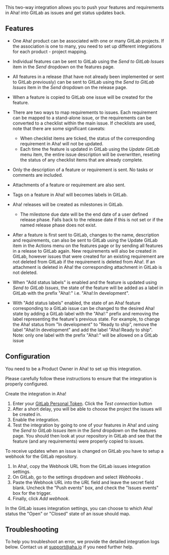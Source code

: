 This two-way integration allows you to push your features and requirements in Aha! into GitLab as issues and get status updates back.

## Features

* One Aha! product can be associated with one or many GitLab projects. If the association is one to many, you need to set up different integrations for each product - project mapping.
* Individual features can be sent to GitLab using the _Send to GitLab Issues_ item in the _Send_ dropdown on the features page.
* All features in a release (that have not already been implemented or sent to GitLab previously) can be sent to GitLab using the _Send to GitLab Issues_ item in the _Send_ dropdown on the release page.

* When a feature is copied to GitLab one issue will be created for the feature.
* There are two ways to map requirements to issues. Each requirement can be mapped to a stand-alone issue, or the requirements can be converted to a checklist within the main issue. If checklists are used, note that there are some significant caveats:
  * When checklist items are ticked, the status of the corresponding requirement in Aha! will not be updated.
  * Each time the feature is updated in GitLab using the _Update GitLab_ menu item, the entire issue description will be overwritten, reseting the status of any checklist items that are already complete.
* Only the description of a feature or requirement is sent. No tasks or comments are included.
* Attachments of a feature or requirement are also sent.
* Tags on a feature in Aha! will becomes labels in GitLab.
* Aha! releases will be created as milestones in GitLab.
  * The milestone due date will be the end date of a user defined release phase. Falls back to the release date if this is not set or if the named release phase does not exist.
* After a feature is first sent to GitLab, changes to the name, description and requirements, can also be sent to GitLab using the Update GitLab item in the Actions menu on the features page or by sending all features in a release to GitLab again. New requirements will also be created in GitLab, however issues that were created for an existing requirement are not deleted from GitLab if the requirement is deleted from Aha!. If an attachment is deleted in Aha! the corresponding attachment in GitLab is not deleted.
* When "Add status labels" is enabled and the feature is updated using _Send to GitLab Issues_, the state of the feature will be added as a label in GitLab with the prefix "Aha!:" i.e. "Aha!:In development".
* With "Add status labels" enabled, the state of an Aha! feature corresponding to a GitLab issue can be changed to the desired Aha! state by adding a GitLab label with the "Aha!:" prefix and removing the label representing the feature's previous state. For example, to change the Aha! status from "In development" to "Ready to ship", remove the label "Aha!:In development" and add the label "Aha!:Ready to ship". Note: only one label with the prefix "Aha!:" will be allowed on a GitLab issue

## Configuration

You need to be a Product Owner in Aha! to set up this integration.

Please carefully follow these instructions to ensure that the integration is properly configured.

Create the integration in Aha!

1. Enter your [GitLab Personal Token](https://gitlab.com/help/user/profile/personal_access_tokens.md).
Click the _Test connection_ button
2. After a short delay, you will be able to choose the project the issues will be created in.
3. Enable the integration.
4. Test the integration by going to one of your features in Aha! and using the _Send to GitLab Issues_ item in the _Send_ dropdown on the features page. You should then look at your repository in GitLab and see that the feature (and any requirements) were properly copied to issues.

To receive updates when an issue is changed on GitLab you have to setup a webhook for the GitLab repository.

1. In Aha!, copy the Webhook URL from the GitLab issues integration settings.
2. On GitLab, go to the settings dropdown and select _Webhooks_ .
3. Paste the Webhook URL into the _URL_ field and leave the secret field blank. Uncheck the "Push events" box, and check the "Issues events" box for the trigger.
4. Finally, click _Add webhook_.

In the GitLab issues integration settings, you can choose to which Aha! status the "Open" or "Closed" state of an issue should map.

## Troubleshooting

To help you troubleshoot an error, we provide the detailed integration logs below. Contact us at support@aha.io if you need further help.
